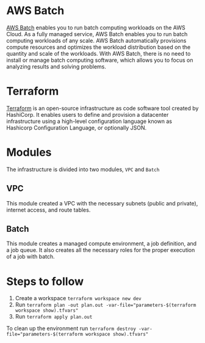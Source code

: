 # AWS Batch  
 [AWS Batch](https://docs.aws.amazon.com/batch/latest/userguide/what-is-batch.html) enables you to run batch computing workloads on the AWS Cloud.     As a fully managed service, AWS Batch enables you to run batch computing workloads of any scale. AWS Batch automatically provisions compute resources and optimizes the workload distribution based on the quantity and scale of the workloads. With AWS Batch, there is no need to install or manage batch computing software, which allows you to focus on analyzing results and solving problems.     

# Terraform
 [Terraform](https://www.terraform.io/downloads.html) is an open-source infrastructure as code software tool created by HashiCorp. It enables users to define and provision a datacenter infrastructure using a high-level configuration language known as Hashicorp Configuration Language, or optionally JSON.
 
# Modules  
 The infrastructure is divided into two modules, `VPC` and `Batch`  

## VPC 
This module created a VPC with the necessary subnets (public and private), internet access, and route tables.    
 
## Batch  
This module creates a managed compute environment, a job definition, and a job queue. It also creates all the necessary roles for the proper execution of a job with batch.     

# Steps to follow     
1. Create a workspace `terraform workspace new dev`  
2. Run `terraform plan -out plan.out -var-file="parameters-$(terraform workspace show).tfvars" ` 
3. Run `terraform apply plan.out`     

To clean up the environment run `terraform destroy -var-file="parameters-$(terraform workspace show).tfvars"` 
